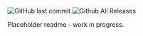 ![GitHub last commit](https://img.shields.io/github/last-commit/google/skia.svg)
![Github All Releases](https://img.shields.io/github/downloads/ross-g/io_pdx_mesh/total.svg)

Placeholder readme - work in progress. 
